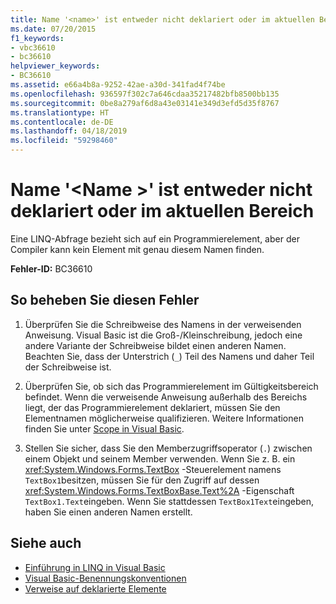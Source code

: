 ```yaml
---
title: Name '<name>' ist entweder nicht deklariert oder im aktuellen Bereich
ms.date: 07/20/2015
f1_keywords:
- vbc36610
- bc36610
helpviewer_keywords:
- BC36610
ms.assetid: e66a4b8a-9252-42ae-a30d-341fad4f74be
ms.openlocfilehash: 936597f302c7a646cdaa35217482bfb8500bb135
ms.sourcegitcommit: 0be8a279af6d8a43e03141e349d3efd5d35f8767
ms.translationtype: HT
ms.contentlocale: de-DE
ms.lasthandoff: 04/18/2019
ms.locfileid: "59298460"
---
```

# <a name="name-name-is-either-not-declared-or-not-in-the-current-scope"></a>Name '\<Name >' ist entweder nicht deklariert oder im aktuellen Bereich
Eine LINQ-Abfrage bezieht sich auf ein Programmierelement, aber der Compiler kann kein Element mit genau diesem Namen finden.  
  
 **Fehler-ID:** BC36610  
  
## <a name="to-correct-this-error"></a>So beheben Sie diesen Fehler  
  
1. Überprüfen Sie die Schreibweise des Namens in der verweisenden Anweisung. Visual Basic ist die Groß-/Kleinschreibung, jedoch eine andere Variante der Schreibweise bildet einen anderen Namen. Beachten Sie, dass der Unterstrich (`_`) Teil des Namens und daher Teil der Schreibweise ist.  
  
2. Überprüfen Sie, ob sich das Programmierelement im Gültigkeitsbereich befindet. Wenn die verweisende Anweisung außerhalb des Bereichs liegt, der das Programmierelement deklariert, müssen Sie den Elementnamen möglicherweise qualifizieren. Weitere Informationen finden Sie unter [Scope in Visual Basic](../../visual-basic/programming-guide/language-features/declared-elements/scope.md).  
  
3. Stellen Sie sicher, dass Sie den Memberzugriffsoperator (`.`) zwischen einem Objekt und seinem Member verwenden. Wenn Sie z. B. ein <xref:System.Windows.Forms.TextBox> -Steuerelement namens `TextBox1`besitzen, müssen Sie für den Zugriff auf dessen <xref:System.Windows.Forms.TextBoxBase.Text%2A> -Eigenschaft `TextBox1.Text`eingeben. Wenn Sie stattdessen `TextBox1Text`eingeben, haben Sie einen anderen Namen erstellt.  
  
## <a name="see-also"></a>Siehe auch

- [Einführung in LINQ in Visual Basic](../../visual-basic/programming-guide/language-features/linq/introduction-to-linq.md)
- [Visual Basic-Benennungskonventionen](../../visual-basic/programming-guide/program-structure/naming-conventions.md)
- [Verweise auf deklarierte Elemente](../../visual-basic/programming-guide/language-features/declared-elements/references-to-declared-elements.md)
